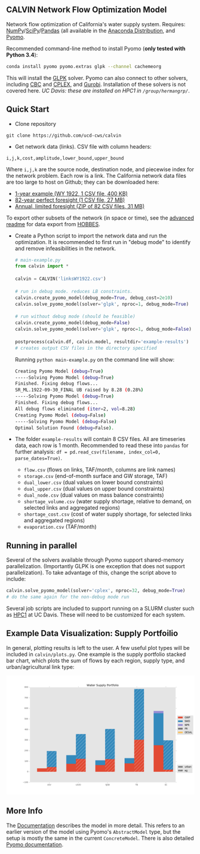 ## CALVIN Network Flow Optimization Model

Network flow optimization of California's water supply system. Requires: [NumPy](http://www.numpy.org/)/[SciPy](https://www.scipy.org/)/[Pandas](http://pandas.pydata.org/) (all available in the [Anaconda Distribution]((https://www.continuum.io/downloads)), and [Pyomo](https://software.sandia.gov/downloads/pub/pyomo/PyomoInstallGuide.html).

Recommended command-line method to install Pyomo (**only tested with Python 3.4**):
```bash 
conda install pyomo pyomo.extras glpk --channel cachemeorg
```
This will install the [GLPK](https://www.gnu.org/software/glpk/) solver. Pyomo can also connect to other solvers, including [CBC](https://projects.coin-or.org/Cbc) and [CPLEX](https://www-01.ibm.com/software/commerce/optimization/cplex-optimizer/), and [Gurobi](http://www.gurobi.com/). Installation of these solvers is not covered here. *UC Davis: these are installed on HPC1 in `/group/hermangrp/`*.



## Quick Start

- Clone repository
```
git clone https://github.com/ucd-cws/calvin
```

- Get network data (links). CSV file with column headers:
```
i,j,k,cost,amplitude,lower_bound,upper_bound
```
Where `i,j,k` are the source node, destination node, and piecewise index for the network problem. Each row is a link. The California network data files are too large to host on Github; they can be downloaded here:
  + [1-year example (WY 1922, 1 CSV file, 400 KB)](https://www.dropbox.com/s/9aq7aaom4dvn0b5/linksWY1922.csv.zip?dl=1)
  + [82-year perfect foresight (1 CSV file, 27 MB)](https://www.dropbox.com/s/ikt5j6kd7n80rir/links82yr.csv.zip?dl=1)
  + [Annual, limited foresight (ZIP of 82 CSV files, 31 MB)](https://www.dropbox.com/s/ac1gxs8y49oiw7d/annual.zip?dl=1)

  To export other subsets of the network (in space or time), see the [advanced readme](calvin/data) for data export from [HOBBES](https://hobbes.ucdavis.edu/node).

- Create a Python script to import the network data and run the optimization. It is recommended to first run in "debug mode" to identify and remove infeasibilities in the network.
  ```python
  # main-example.py
  from calvin import *

  calvin = CALVIN('linksWY1922.csv')

  # run in debug mode. reduces LB constraints.
  calvin.create_pyomo_model(debug_mode=True, debug_cost=2e10)
  calvin.solve_pyomo_model(solver='glpk', nproc=1, debug_mode=True)

  # run without debug mode (should be feasible)
  calvin.create_pyomo_model(debug_mode=False)
  calvin.solve_pyomo_model(solver='glpk', nproc=1, debug_mode=False)

  postprocess(calvin.df, calvin.model, resultdir='example-results')
  # creates output CSV files in the directory specified
  ```

  Running `python main-example.py` on the command line will show:
  ```bash
  Creating Pyomo Model (debug=True)
  -----Solving Pyomo Model (debug=True)
  Finished. Fixing debug flows...
  SR_ML.1922-09-30_FINAL UB raised by 8.28 (0.28%)
  -----Solving Pyomo Model (debug=True)
  Finished. Fixing debug flows...
  All debug flows eliminated (iter=2, vol=8.28)
  Creating Pyomo Model (debug=False)
  -----Solving Pyomo Model (debug=False)
  Optimal Solution Found (debug=False).
  ```

- The folder `example-results` will contain 8 CSV files. All are timeseries data, each row is 1 month. Recommended to read these into `pandas` for further analysis: `df = pd.read_csv(filename, index_col=0, parse_dates=True)`. 
  + `flow.csv` (flows on links, TAF/month, columns are link names)
  + `storage.csv` (end-of-month surface and GW storage, TAF)
  + `dual_lower.csv` (dual values on lower bound constraints)
  + `dual_upper.csv` (dual values on upper bound constraints)
  + `dual_node.csv` (dual values on mass balance constraints)
  + `shortage_volume.csv` (water supply shortage, relative to demand, on selected links and aggregated regions)
  + `shortage_cost.csv` (cost of water supply shortage, for selected links and aggregated regions)
  + `evaporation.csv` (TAF/month)


## Running in parallel

Several of the solvers available through Pyomo support shared-memory parallelization. (Importantly GLPK is one exception that does not support parallelization). To take advantage of this, change the script above to include:
```python
calvin.solve_pyomo_model(solver='cplex', nproc=32, debug_mode=True)
# do the same again for the non-debug mode run
```

Several job scripts are included to support running on a SLURM cluster such as [HPC1](http://ssg.cs.ucdavis.edu/services/research/hpc1-cluster) at UC Davis. These will need to be customized for each system. 


## Example Data Visualization: Supply Portfoilio

In general, plotting results is left to the user. A few useful plot types will be included in `calvin/plots.py`. One example is the supply portfolio stacked bar chart, which plots the sum of flows by each region, supply type, and urban/agricultural link type:

![PyVIN Supply Portfolio Figure](documentation/supply_portfolio.png)

## More Info
The [Documentation](documentation/pyvin_documentation.pdf) describes the model in more detail. This refers to an earlier version of the model using Pyomo's `AbstractModel` type, but the setup is mostly the same in the current `ConcreteModel`. There is also detailed [Pyomo documentation](http://www.pyomo.org/documentation/).
  
